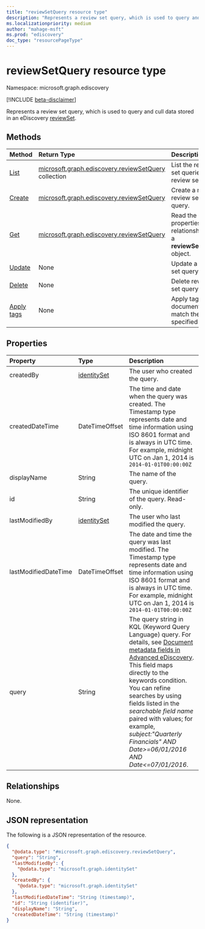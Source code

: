 ```yaml
---
title: "reviewSetQuery resource type"
description: "Represents a review set query, which is used to query and cull data stored in an eDiscovery reviewSet."
ms.localizationpriority: medium
author: "mahage-msft"
ms.prod: "ediscovery"
doc_type: "resourcePageType"
---
```


# reviewSetQuery resource type

Namespace: microsoft.graph.ediscovery

[!INCLUDE [beta-disclaimer](../../includes/beta-disclaimer.md)]

Represents a review set query, which is used to query and cull data stored in an eDiscovery [reviewSet](ediscovery-reviewset.md).

## Methods

| Method       | Return Type | Description |
|:-------------|:------------|:------------|
| [List](../api/ediscovery-reviewsetquery-list.md) | [microsoft.graph.ediscovery.reviewSetQuery](ediscovery-reviewsetquery.md) collection | List the review set queries in a review set. |
| [Create](../api/ediscovery-reviewsetquery-post.md) | [microsoft.graph.ediscovery.reviewSetQuery](ediscovery-reviewsetquery.md) | Create a new review set query. |
| [Get](../api/ediscovery-reviewsetquery-get.md) | [microsoft.graph.ediscovery.reviewSetQuery](ediscovery-reviewsetquery.md) | Read the properties and relationships of a **reviewSetQuery** object. |
| [Update](../api/ediscovery-reviewsetquery-update.md) | None | Update a review set query. |
| [Delete](../api/ediscovery-reviewsetquery-delete.md) | None | Delete review set query. |
| [Apply tags](../api/ediscovery-reviewsetquery-applytags.md)|None|Apply tags to documents that match the specified query.|

## Properties

| Property     | Type        | Description |
|:-------------|:------------|:------------|
| createdBy | [identitySet](/graph/api/resources/identityset) | The user who created the query. |
| createdDateTime |DateTimeOffset| The time and date when the query was created. The Timestamp type represents date and time information using ISO 8601 format and is always in UTC time. For example, midnight UTC on Jan 1, 2014 is `2014-01-01T00:00:00Z`|
| displayName | String | The name of the query.|
| id |String| The unique identifier of the query. Read-only.|
| lastModifiedBy | [identitySet](/graph/api/resources/identityset) | The user who last modified the query. |
| lastModifiedDateTime |DateTimeOffset | The date and time the query was last modified. The Timestamp type represents date and time information using ISO 8601 format and is always in UTC time. For example, midnight UTC on Jan 1, 2014 is `2014-01-01T00:00:00Z`|
| query | String | The query string in KQL (Keyword Query Language) query. For details, see [Document metadata fields in Advanced eDiscovery](/microsoft-365/compliance/document-metadata-fields-in-advanced-ediscovery).  This field maps directly to the keywords condition.  You can refine searches by using fields listed in the *searchable field name* paired with values; for example, *subject:"Quarterly Financials" AND Date>=06/01/2016 AND Date<=07/01/2016*. |

## Relationships

None.

## JSON representation

The following is a JSON representation of the resource.

<!-- {
  "blockType": "resource",
  "optionalProperties": [

  ],
  "@odata.type": "microsoft.graph.ediscovery.reviewSetQuery",
  "keyProperty": "id"
}-->

```json
{
  "@odata.type": "#microsoft.graph.ediscovery.reviewSetQuery",
  "query": "String",
  "lastModifiedBy": {
    "@odata.type": "microsoft.graph.identitySet"
  },
  "createdBy": {
    "@odata.type": "microsoft.graph.identitySet"
  },
  "lastModifiedDateTime": "String (timestamp)",
  "id": "String (identifier)",
  "displayName": "String",
  "createdDateTime": "String (timestamp)"
}
```

<!-- uuid: 16cd6b66-4b1a-43a1-adaf-3a886856ed98
2019-02-04 14:57:30 UTC -->
<!-- {
  "type": "#page.annotation",
  "description": "reviewSetQuery resource",
  "keywords": "",
  "section": "documentation",
  "tocPath": ""
}-->
